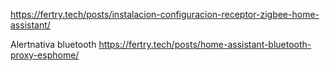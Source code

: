 https://fertry.tech/posts/instalacion-configuracion-receptor-zigbee-home-assistant/


Alertnativa bluetooth https://fertry.tech/posts/home-assistant-bluetooth-proxy-esphome/